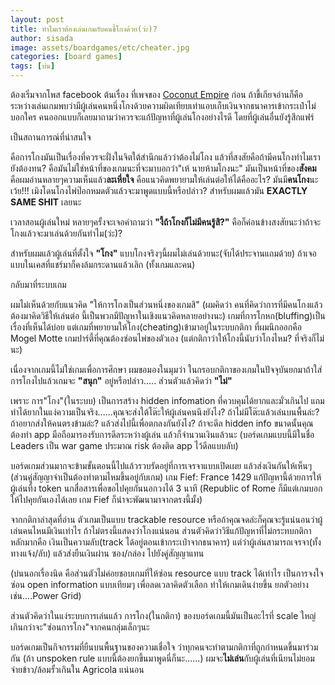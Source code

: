 ```yaml
---
layout: post
title: ทำไมเราต้องเล่นเกมกับคนขี้โกงด้วย(ว่ะ)?
author: sisada
image: assets/boardgames/etc/cheater.jpg
categories: [board games]
tags: [บ่น]
---
```

ต้องเริ่มจากโพส facebook ต้นเรื่อง ที่เพจของ [Coconut Empire](https://www.facebook.com/coconutempiregame/?hc_ref=PAGES_TIMELINE&fref=nf) ก่อน ถ้าขี้เกียจอ่านก็คือระหว่างเล่นเกมพบว่ามีผู้เล่นคนหนึ่งโกงด้วยความผิดเทียบเท่าแอบเก็บเงินจากธนาคารเข้ากระเป๋าไม่บอกใคร คนออกแบบก็เลยมาถามว่าควรจะแก้ปัญหาที่ผู้เล่นโกงอย่างไรดี โดยที่ผู้เล่นอื่นยังรู้สึกแฟร์

เป็นสถานการณ์ที่น่าสนใจ

คือการโกงมันเป็นเรื่องที่ควรจะฝั่งในจิตใต้สำนึกแล้วว่าต้องไม่โกง แล้วที่สงสัยคือถ้ามีคนโกงทำไมเรายังต้องทน? คือมันไม่ใช่หน้าที่ของเกมนะที่จะมาบอกว่า"เห้ นายห้ามโกงนะ" มันเป็นหน้าที่ของ**สังคม** คือผมอ่านหลายๆความเห็นแล้ว**ละเหี่ยใจ** คือแนวคิดพยายามให้เล่นต่อให้ได้คืออะไร? มันมี**คนโกง**นะเว้ย!!! เมิงโดนโกงไพ่ป๊อกหมดตัวแล้วจะมาพูดแบบนี้หรือปล่าว? สำหรับผมแล้วมัน **EXACTLY SAME SHIT** เลยนะ

เวลาสอนผู้เล่นใหม่ หลายๆครั้งจะเจอคำถามว่า **"งี้ถ้าโกงก็ไม่มีคนรู้สิ?"** คือก็ค่อนข้างสงสัยนะว่าถ้าจะโกงแล้วจะมาเล่นด้วยกันทำไม(ว่ะ)?


สำหรับผมแล้วผู้เล่นที่ตั้งใจ **"โกง"** แบบโกงจริงๆนี้ผมไม่เล่นด้วยนะ(จับได้ประจานแถมด้วย) ถ้าเจอแบบในเคสที่แชร์มาก็คงล้มกระดานแล้วเลิก (ทั้งเกมและคน)

กลับมาที่ระบบเกม

ผมไม่เห็นด้วยกับแนวคิด "ให้การโกงเป็นส่วนหนึ่งของเกมสิ" (ผมคิดว่า คนที่คิดว่าการที่มีคนโกงแล้วต้องมาคิดวิธีให้เล่นต่อ นี้เป็นพวกมีปัญหาในเชิงแนวคิดหลายอย่างนะ) เกมที่การโกหก(bluffing)เป็นเรื่องที่เห็นได้บ่อย แต่เกมที่พยายามให้โกง(cheating)เข้ามาอยู่ในระบบกติกา ที่ผมนึกออกคือ Mogel Motte เกมปาร์ตี้ที่คุณต้องซ่อนไพ่ของตัวเอง (แต่กติกาว่าให้โกงนี้นับว่าโกงไหม? ที่จริงก็ไม่นะ)

เนื่องจากเกมนี้ไม่ใช่เกมเพื่อการศึกษา ผมขอมองในมุมว่า ในกรอบกติกาของเกมในปัจจุบันยกมาถ้าใส่การโกงไปแล้วเกมจะ **"สนุก"** อยู่หรือปล่าว..... ส่วนตัวแล้วคิดว่า **"ไม่"**

เพราะ การ"โกง"(ในระบบ) เป็นการสร้าง hidden infomation ที่ควบคุมได้ยากและมั่วเกินไป แถมทำได้ยากในแง่ความเป็นจริง......คุณจะส่งใต้โต๊ะให้ผู้เล่นคนนึงยังไง? ถ้าไม่มีโต๊ะแล้วเล่นบนพื้นล่ะ? ถ้าอยากส่งให้คนตรงข้ามล่ะ? แล้วส่งไปนี้เพื่อตกลงกันยังไง? ถ้าจะดีล hidden info ขนาดนั้นคุณต้องทำ app มือถือมารองรับการดีลระหว่างผู้เล่น แล้วก็จำนวนเงินแล้วนะ (บอร์ดเกมแบบนี้มีในชื่อ Leaders เป็น war game ประมาณ risk ต้องติด app ไว้ดีลแบบลับ)

บอร์ดเกมส่วนมากจะข้ามขั้นตอนนี้ไปแล้วรวบรัดอยู่ที่การเจรจาแบบเปิดเผย แล้วส่งเงินกันให้เห็นๆ (ส่วนคู่สัญญาจำเป็นต้องทำตามไหมขึ้นอยู่กับเกม) เกม Fief: France 1429 แก้ปัญหานี้ด้วยการให้ผู้เล่นทิ้ง token นกสื่อสารเพื่อขอไปคุยกันนอกวงได้ 3 นาที (Republic of Rome ก็มีแต่เกมบอกให้ไปคุยกันเองได้เลย เกม Fief ก็น่าจะพัฒนามาจากตรงนี้มั้ง)

จากกติกาล่าสุดที่อ่าน ตัวเกมเป็นแบบ trackable resource หรือถ้าคุณจดล่ะก็คุณจะรู้แน่นอนว่าผู้เล่นคนไหนมีเงินเท่าไร ถ้าไม่ตรงนี้แสดงว่าโกงแน่นอน ส่วนตัวคิดว่าวิธีแก้ปัญหาที่ไม่กระทบกติกาหลักมากคือ เงินเป็นความลับ(track ได้อยู่ตอนเข้ากระเป๋าจากธนาคาร) แต่ว่าผู้เล่นสามารถเจรจา(ทั้งทางแจ้ง/ลับ) แล้วส่งยืนเงินผ่าน ซอง/กล่อง ไปยังคู่สัญญาแทน

(บ่นนอกเรื่องนิด คือส่วนตัวไม่ค่อยชอบเกมที่ให้ซ่อน resource แบบ track ได้เท่าไร เป็นการจงใจซ่อน open information แบบเทียมๆ เพื่อลดเวลาคิดตัวเลือก ทำให้เกมเดินง่ายขึ้น ยกตัวอย่างเช่น....Power Grid)

ส่วนตัวคิดว่าในแง่ระบบการเล่นแล้ว การโกง(ในกติกา) ของบอร์ดเกมนี้มันเป็นอะไรที่ scale ใหญ่เกินกว่าจะ"ซ่อนการโกง"จากคนกลุ่มเล็กๆนะ

บอร์ดเกมเป็นกิจกรรมที่ยืนบนพื้นฐานของความเชื่อใจ ว่าทุกคนจะทำตามกติกาที่ถูกกำหนดขึ้นมาร่วมกัน (ถ้า unspoken rule แบบนี้ต้องยกขึ้นมาพูดนี่ก็นะ......) ผมจะ**ไม่เล่น**กับผู้เล่นที่เนียนไม่ยอมจ่ายข้าว/ล้อมรั้วเกินใน Agricola แน่นอน